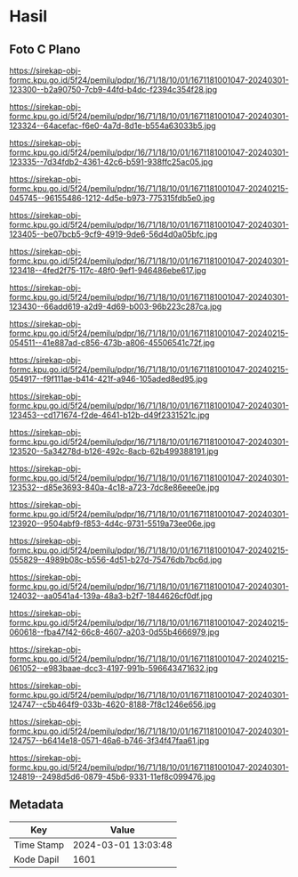 # Hasil

## Foto C Plano

https://sirekap-obj-formc.kpu.go.id/5f24/pemilu/pdpr/16/71/18/10/01/1671181001047-20240301-123300--b2a90750-7cb9-44fd-b4dc-f2394c354f28.jpg

https://sirekap-obj-formc.kpu.go.id/5f24/pemilu/pdpr/16/71/18/10/01/1671181001047-20240301-123324--64acefac-f6e0-4a7d-8d1e-b554a63033b5.jpg

https://sirekap-obj-formc.kpu.go.id/5f24/pemilu/pdpr/16/71/18/10/01/1671181001047-20240301-123335--7d34fdb2-4361-42c6-b591-938ffc25ac05.jpg

https://sirekap-obj-formc.kpu.go.id/5f24/pemilu/pdpr/16/71/18/10/01/1671181001047-20240215-045745--96155486-1212-4d5e-b973-775315fdb5e0.jpg

https://sirekap-obj-formc.kpu.go.id/5f24/pemilu/pdpr/16/71/18/10/01/1671181001047-20240301-123405--be07bcb5-9cf9-4919-9de6-56d4d0a05bfc.jpg

https://sirekap-obj-formc.kpu.go.id/5f24/pemilu/pdpr/16/71/18/10/01/1671181001047-20240301-123418--4fed2f75-117c-48f0-9ef1-946486ebe617.jpg

https://sirekap-obj-formc.kpu.go.id/5f24/pemilu/pdpr/16/71/18/10/01/1671181001047-20240301-123430--66add619-a2d9-4d69-b003-96b223c287ca.jpg

https://sirekap-obj-formc.kpu.go.id/5f24/pemilu/pdpr/16/71/18/10/01/1671181001047-20240215-054511--41e887ad-c856-473b-a806-45506541c72f.jpg

https://sirekap-obj-formc.kpu.go.id/5f24/pemilu/pdpr/16/71/18/10/01/1671181001047-20240215-054917--f9f111ae-b414-421f-a946-105aded8ed95.jpg

https://sirekap-obj-formc.kpu.go.id/5f24/pemilu/pdpr/16/71/18/10/01/1671181001047-20240301-123453--cd171674-f2de-4641-b12b-d49f2331521c.jpg

https://sirekap-obj-formc.kpu.go.id/5f24/pemilu/pdpr/16/71/18/10/01/1671181001047-20240301-123520--5a34278d-b126-492c-8acb-62b499388191.jpg

https://sirekap-obj-formc.kpu.go.id/5f24/pemilu/pdpr/16/71/18/10/01/1671181001047-20240301-123532--d85e3693-840a-4c18-a723-7dc8e86eee0e.jpg

https://sirekap-obj-formc.kpu.go.id/5f24/pemilu/pdpr/16/71/18/10/01/1671181001047-20240301-123920--9504abf9-f853-4d4c-9731-5519a73ee06e.jpg

https://sirekap-obj-formc.kpu.go.id/5f24/pemilu/pdpr/16/71/18/10/01/1671181001047-20240215-055829--4989b08c-b556-4d51-b27d-75476db7bc6d.jpg

https://sirekap-obj-formc.kpu.go.id/5f24/pemilu/pdpr/16/71/18/10/01/1671181001047-20240301-124032--aa0541a4-139a-48a3-b2f7-1844626cf0df.jpg

https://sirekap-obj-formc.kpu.go.id/5f24/pemilu/pdpr/16/71/18/10/01/1671181001047-20240215-060618--fba47f42-66c8-4607-a203-0d55b4666979.jpg

https://sirekap-obj-formc.kpu.go.id/5f24/pemilu/pdpr/16/71/18/10/01/1671181001047-20240215-061052--e983baae-dcc3-4197-991b-596643471632.jpg

https://sirekap-obj-formc.kpu.go.id/5f24/pemilu/pdpr/16/71/18/10/01/1671181001047-20240301-124747--c5b464f9-033b-4620-8188-7f8c1246e656.jpg

https://sirekap-obj-formc.kpu.go.id/5f24/pemilu/pdpr/16/71/18/10/01/1671181001047-20240301-124757--b6414e18-0571-46a6-b746-3f34f47faa61.jpg

https://sirekap-obj-formc.kpu.go.id/5f24/pemilu/pdpr/16/71/18/10/01/1671181001047-20240301-124819--2498d5d6-0879-45b6-9331-11ef8c099476.jpg


## Metadata

| Key        | Value               |
| ---------- | ------------------- |
| Time Stamp | 2024-03-01 13:03:48 |
| Kode Dapil | 1601                |



